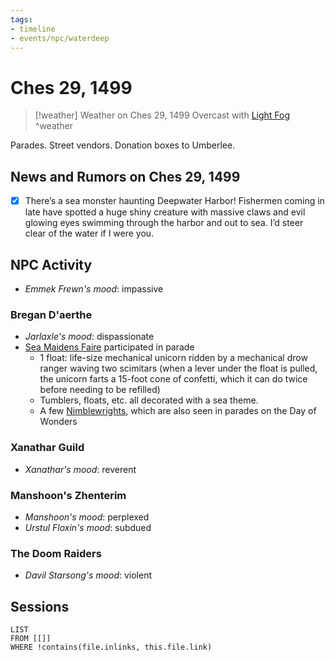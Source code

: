 ```yaml
---
tags:
- timeline
- events/npc/waterdeep
---
```

# Ches 29, 1499

> [!weather] Weather on Ches 29, 1499
> Overcast with [Light Fog](../encounters/waterdeep-weather.md#Light%20Fog)
^weather

<span class='ob-timelines' data-class="waterdeep" data-date='1499-03-29-00' data-title='Fair Seas Festival begins'>Parades. Street vendors. Donation boxes to Umberlee.</span> 

<span class='ob-timelines' data-class='npc' data-date='1499-03-29-00' data-title="Parade marks beginning of Fair Seas Festival"></span>

## News and Rumors on Ches 29, 1499

- [x] There’s a sea monster haunting Deepwater Harbor! Fishermen coming in late have spotted a huge shiny creature with massive claws and evil glowing eyes swimming through the harbor and out to sea. I’d steer clear of the water if I were you.

## NPC Activity
- *Emmek Frewn's mood*: impassive

### Bregan D'aerthe
- *Jarlaxle's mood*: dispassionate   
- [Sea Maidens Faire](../../faerûn/places/waterdeep/sea-maidens-faire.md) participated in parade
    - 1 float: life-size mechanical unicorn ridden by a mechanical drow ranger waving two scimitars (when a lever under the float is pulled, the unicorn farts a 15-foot cone of confetti, which it can do twice before needing to be refilled)
    - Tumblers, floats, etc. all decorated with a sea theme.
    - A few [Nimblewrights](/compendium/bestiary/construct/nimblewright.md), which are also seen in parades on the Day of Wonders 

### Xanathar Guild
- *Xanathar's mood*: reverent 


### Manshoon's Zhenterim
- *Manshoon's mood*: perplexed 
- *Urstul Floxin's mood*: subdued

### The Doom Raiders
- *Davil Starsong's mood*: violent 

## Sessions
```dataview
LIST
FROM [[]]
WHERE !contains(file.inlinks, this.file.link)
```